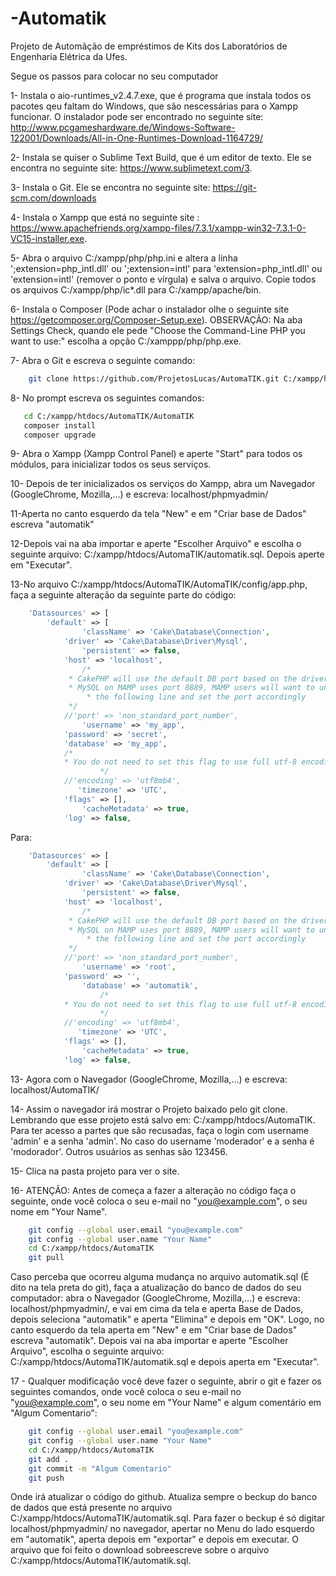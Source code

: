 ﻿# -Automatik
Projeto de Automãção de empréstimos de Kits dos Laboratórios de Engenharia Elétrica da Ufes.

Segue os passos para colocar no seu computador 

1- Instala o aio-runtimes_v2.4.7.exe, que é programa que instala todos os pacotes qeu faltam do Windows, que são nescessárias para o Xampp funcionar. O instalador pode ser encontrado no seguinte site: http://www.pcgameshardware.de/Windows-Software-122001/Downloads/All-in-One-Runtimes-Download-1164729/

2- Instala se quiser o Sublime Text Build, que é um editor de texto. Ele se encontra no seguinte site: https://www.sublimetext.com/3.

3- Instala o Git. Ele se encontra no seguinte site: https://git-scm.com/downloads

4- Instala o Xampp que está no seguinte site : https://www.apachefriends.org/xampp-files/7.3.1/xampp-win32-7.3.1-0-VC15-installer.exe.

5- Abra o arquivo C:/xampp/php/php.ini e altera a linha ';extension=php_intl.dll' ou ';extension=intl'  para 'extension=php_intl.dll' ou 'extension=intl' (remover o ponto e vírgula) e salva o arquivo. Copie todos os arquivos C:/xampp/php/ic*.dll para C:/xampp/apache/bin.

6- Instala o Composer (Pode achar o instalador olhe o seguinte site https://getcomposer.org/Composer-Setup.exe). OBSERVAÇÃO: Na aba Settings Check, quando ele pede "Choose the Command-Line PHP you want to use:" escolha a opção C:/xamppp/php/php.exe.

7- Abra o Git e escreva o seguinte comando: 

```bash
	git clone https://github.com/ProjetosLucas/AutomaTIK.git C:/xampp/htdocs/AutomaTIK
```
8- No prompt escreva os seguintes comandos:
 ```bash
	cd C:/xampp/htdocs/AutomaTIK/AutomaTIK
	composer install
	composer upgrade 
```
9- Abra o Xampp (Xampp Control Panel) e aperte "Start" para todos os módulos, para inicializar todos os seus serviços.

10- Depois de ter inicializados os serviços do Xampp, abra um Navegador (GoogleChrome, Mozilla,...) e escreva: localhost/phpmyadmin/

11-Aperta no canto esquerdo da tela "New" e em "Criar base de Dados" escreva "automatik"

12-Depois vai na aba importar e aperte "Escolher Arquivo" e escolha o seguinte arquivo: C:/xampp/htdocs/AutomaTIK/automatik.sql. Depois aperte em "Executar".

13-No arquivo C:/xampp/htdocs/AutomaTIK/AutomaTIK/config/app.php, faça a seguinte alteração da seguinte parte do código:
```php
	'Datasources' => [
		'default' => [
	            'className' => 'Cake\Database\Connection',
            'driver' => 'Cake\Database\Driver\Mysql',
	            'persistent' => false,
            'host' => 'localhost',
	            /*
             * CakePHP will use the default DB port based on the driver selected
             * MySQL on MAMP uses port 8889, MAMP users will want to uncomment
	             * the following line and set the port accordingly
             */
            //'port' => 'non_standard_port_number',
	            'username' => 'my_app',
            'password' => 'secret',
            'database' => 'my_app',
			/*
			* You do not need to set this flag to use full utf-8 encoding (internal default since CakePHP 3.6).
        			*/
			//'encoding' => 'utf8mb4',
               'timezone' => 'UTC',
			'flags' => [],
	            'cacheMetadata' => true,	
            'log' => false,
```

Para:

```php
	'Datasources' => [
		'default' => [
	            'className' => 'Cake\Database\Connection',
            'driver' => 'Cake\Database\Driver\Mysql',
	            'persistent' => false,
            'host' => 'localhost',
	            /*
             * CakePHP will use the default DB port based on the driver selected
             * MySQL on MAMP uses port 8889, MAMP users will want to uncomment
	             * the following line and set the port accordingly
             */
            //'port' => 'non_standard_port_number',
	            'username' => 'root',
            'password' => '',
	            'database' => 'automatik',
            	    /*
			* You do not need to set this flag to use full utf-8 encoding (internal default since CakePHP 3.6).
        			*/
			//'encoding' => 'utf8mb4',
               'timezone' => 'UTC',
			'flags' => [],
	            'cacheMetadata' => true,
            'log' => false,

```



13- Agora com o Navegador (GoogleChrome, Mozilla,...) e escreva: localhost/AutomaTIK/

14- Assim o navegador irá mostrar o Projeto baixado pelo git clone. Lembrando que esse projeto está salvo em: C:/xampp/htdocs/AutomaTIK. Para ter acesso a partes que são recusadas, faça o login com username 'admin' e a senha 'admin'. No caso do username 'moderador' e a senha é 'modorador'. Outros usuários as senhas são 123456.

15- Clica na pasta projeto para ver o site.

16- ATENÇÃO: Antes de começa a fazer a alteração no código faça o seguinte, onde você coloca o seu e-mail no "you@example.com", o seu nome em "Your Name".
```bash	
	git config --global user.email "you@example.com"
	git config --global user.name "Your Name"
	cd C:/xampp/htdocs/AutomaTIK
	git pull
```
Caso perceba que ocorreu alguma mudança no arquivo automatik.sql (É dito na tela preta do git), faça a atualização do banco de dados do seu computador: abra o Navegador (GoogleChrome, Mozilla,...) e  escreva: localhost/phpmyadmin/, e vai em cima da tela e aperta Base de Dados, depois seleciona "automatik" e aperta "Elimina" e depois em "OK". Logo, no canto esquerdo da tela  aperta em "New" e em "Criar base de Dados" escreva "automatik". Depois vai na aba importar e aperte "Escolher Arquivo", escolha o seguinte arquivo: C:/xampp/htdocs/AutomaTIK/automatik.sql e depois aperta em "Executar". 


17 - Qualquer modificação você deve fazer o seguinte, abrir o git e fazer os seguintes comandos, onde você coloca o seu e-mail no "you@example.com", o seu nome em "Your Name" e algum comentário em  "Algum Comentario":

```bash	
	git config --global user.email "you@example.com"
	git config --global user.name "Your Name"
	cd C:/xampp/htdocs/AutomaTIK
	git add .
	git commit -m "Algum Comentario"
	git push
```

Onde irá atualizar o código do github. Atualiza sempre o beckup do banco de dados que está presente no arquivo C:/xampp/htdocs/AutomaTIK/automatik.sql. Para fazer o beckup é só digitar localhost/phpmyadmin/ no navegador, apertar no Menu do lado esquerdo em "automatik", aperta depois em "exportar" e depois em executar. O arquivo que foi feito o download sobreescreve sobre o arquivo C:/xampp/htdocs/AutomaTIK/automatik.sql.